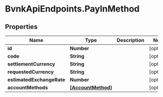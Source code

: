 # BvnkApiEndpoints.PayInMethod

## Properties

Name | Type | Description | Notes
------------ | ------------- | ------------- | -------------
**id** | **Number** |  | [optional] 
**code** | **String** |  | [optional] 
**settlementCurrency** | **String** |  | [optional] 
**requestedCurrency** | **String** |  | [optional] 
**estimatedExchangeRate** | **Number** |  | [optional] 
**accountMethods** | [**[AccountMethod]**](AccountMethod.md) |  | [optional] 


